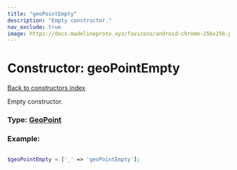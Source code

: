 ```yaml
---
title: "geoPointEmpty"
description: "Empty constructor."
nav_exclude: true
image: https://docs.madelineproto.xyz/favicons/android-chrome-256x256.png
---
```

# Constructor: geoPointEmpty  
[Back to constructors index](/API_docs/constructors/index.html)



Empty constructor.




### Type: [GeoPoint](/API_docs/types/GeoPoint.html)


### Example:

```php

$geoPointEmpty = ['_' => 'geoPointEmpty'];
```  
